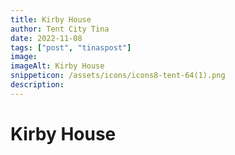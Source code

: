 ```yaml
---
title: Kirby House
author: Tent City Tina
date: 2022-11-08
tags: ["post", "tinaspost"]
image: 
imageAlt: Kirby House
snippeticon: /assets/icons/icons8-tent-64(1).png
description: 
---
```


# Kirby House